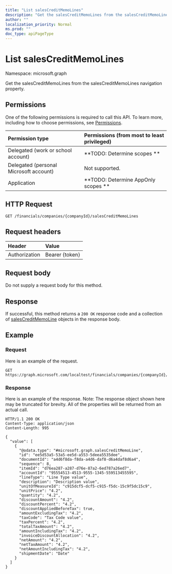```yaml
---
title: "List salesCreditMemoLines"
description: "Get the salesCreditMemoLines from the salesCreditMemoLines navigation property."
author: ""
localization_priority: Normal
ms.prod: ""
doc_type: apiPageType
---
```


# List salesCreditMemoLines

Namespace: microsoft.graph

Get the salesCreditMemoLines from the salesCreditMemoLines navigation property.

## Permissions
One of the following permissions is required to call this API. To learn more, including how to choose permissions, see [Permissions](/concepts/permissions-reference.md).

|Permission type|Permissions (from most to least privileged)|
|:---|:---|
|Delegated (work or school account)|**TODO: Determine scopes **|
|Delegated (personal Microsoft account)|Not supported.|
|Application|**TODO: Determine AppOnly scopes **|

## HTTP Request
<!-- {
  "blockType": "ignored"
}
-->
``` http
GET /financials/companies/{companyId}/salesCreditMemoLines
```

## Request headers
|Header|Value|
|:---|:---|
|Authorization|Bearer {token}|

## Request body
Do not supply a request body for this method.

## Response
If successful, this method returns a `200 OK` response code and a collection of [salesCreditMemoLine](../resources/salescreditmemoline.md) objects in the response body.

## Example

### Request
Here is an example of the request.
<!-- {
  "blockType": "request",
  "name": "get_salescreditmemoline"
}
-->
``` http
GET https://graph.microsoft.com/localtest/financials/companies/{companyId}/salesCreditMemoLines
```

### Response
Here is an example of the response. Note: The response object shown here may be truncated for brevity. All of the properties will be returned from an actual call.
<!-- {
  "blockType": "response",
  "truncated": true,
  "@odata.type": "collection(microsoft.graph.salescreditmemoline)"
}
-->
``` http
HTTP/1.1 200 OK
Content-Type: application/json
Content-Length: 995

{
  "value": [
    {
      "@odata.type": "#microsoft.graph.salesCreditMemoLine",
      "id": "ee5d53a5-53a5-ee5d-a553-5deea5535dee",
      "documentId": "a4d6f8da-f8da-a4d6-daf8-d6a4daf8d6a4",
      "sequence": 8,
      "itemId": "d76ea287-a287-d76e-87a2-6ed787a26ed7",
      "accountId": "95554513-4513-9555-1345-559513455595",
      "lineType": "Line Type value",
      "description": "Description value",
      "unitOfMeasureId": "c915dcf5-dcf5-c915-f5dc-15c9f5dc15c9",
      "unitPrice": "4.2",
      "quantity": "4.2",
      "discountAmount": "4.2",
      "discountPercent": "4.2",
      "discountAppliedBeforeTax": true,
      "amountExcludingTax": "4.2",
      "taxCode": "Tax Code value",
      "taxPercent": "4.2",
      "totalTaxAmount": "4.2",
      "amountIncludingTax": "4.2",
      "invoiceDiscountAllocation": "4.2",
      "netAmount": "4.2",
      "netTaxAmount": "4.2",
      "netAmountIncludingTax": "4.2",
      "shipmentDate": "Date"
    }
  ]
}
```

